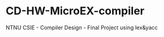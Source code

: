 CD-HW-MicroEX-compiler
======================

NTNU CSIE - Compiler Design - Final Project using lex&amp;yacc
